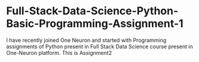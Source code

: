 # Full-Stack-Data-Science-Python-Basic-Programming-Assignment-1
I have recently joined One Neuron and started with Programming assignments of Python present in Full Stack Data Science course present in One-Neuron platform.
This is Assignment2
